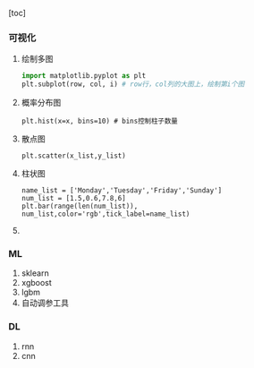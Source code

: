 [toc]

### 可视化

1. 绘制多图

   ```Python
   import matplotlib.pyplot as plt
   plt.subplot(row, col, i) # row行，col列的大图上，绘制第i个图
   ```

2. 概率分布图

   ```
   plt.hist(x=x, bins=10) # bins控制柱子数量
   ```

3. 散点图

   ```
   plt.scatter(x_list,y_list)
   ```

4. 柱状图

   ```
   name_list = ['Monday','Tuesday','Friday','Sunday']  
   num_list = [1.5,0.6,7.8,6]  
   plt.bar(range(len(num_list)), num_list,color='rgb',tick_label=name_list)  
   ```

5. 

### ML

1. sklearn
2. xgboost
3. lgbm
4. 自动调参工具

### DL

1. rnn
2. cnn

